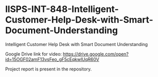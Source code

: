 # llSPS-INT-848-Intelligent-Customer-Help-Desk-with-Smart-Document-Understanding
Intelligent Customer Help Desk with Smart Document Understanding

Google Drive link for video: https://drive.google.com/open?id=15OGF02amF13vsFeo_gF5cEqkwlUqR60V 

Project report is present in the repository.
